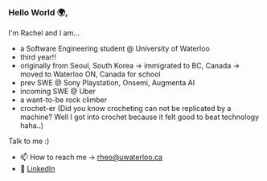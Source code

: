 ### Hello World 🌍,
I'm Rachel and I am...

- a Software Engineering student @ University of Waterloo 
- third year!! 
- originally from Seoul, South Korea → immigrated to BC, Canada → moved to Waterloo ON, Canada for school
- prev SWE @ Sony Playstation, Onsemi, Augmenta AI
- incoming SWE @ Uber
- a want-to-be rock climber
- crochet-er (Did you know crocheting can not be replicated by a machine? Well I got into crochet because it felt good to beat technology haha..)

Talk to me :)
- 📫 How to reach me -> [rheo@uwaterloo.ca](mailto:rheo@uwaterloo.ca)
- 💼 <a href="https://linkedin.com/in/rachel-heo/" target="_blank">LinkedIn</a>
